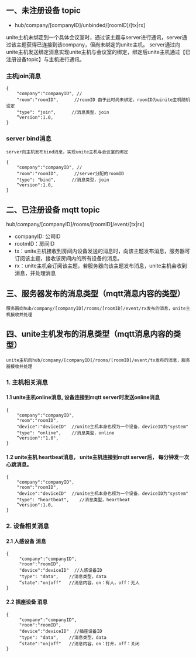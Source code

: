 ## 一、未注册设备 topic
   * hub/company/[companyID]/unbinded/[roomID]/[tx|rx]
   
   unite主机未绑定到一个具体会议室时，通过该主题与server进行通讯，server通过该主题获得已连接到该company，但尚未绑定的unite主机。
   server通过向unite主机发送绑定消息实现unite主机与会议室的绑定，绑定后unite主机通过【已注册设备topic】与主机进行通讯。
   
### 主机join消息
```    
{
    "company":"companyID", //
    "room":"roomID",      //roomID 由于此时尚未绑定，roomID为uinite主机随机设定
    "type": "join",      //消息类型，join
    ”version":1.0,
}
```  

### server bind消息
    server向主机发布bind消息，实现unite主机与会议室的绑定
```    
{
    "company":"companyID", //
    "room":"roomID",      //server分配的roomID
    "type": "bind",      //消息类型，join
    ”version":1.0,
}
``` 
    
## 二、已注册设备 mqtt topic
   hub/company/[companyID]/rooms/[roomID]/event/[tx|rx]
   
   * companyID: 公司ID
   * rootmID：房间ID
   * tx：unite主机接收到房间内设备发送的消息时，向该主题发布消息，服务器可订阅该主题，接收该房间内的所有设备的消息。
   * rx：unite主机会订阅该主题，若服务器向该主题发布消息，unite主机会收到消息，并处理消息

## 三、服务器发布的消息类型（mqtt消息内容的类型）
    服务器向hub/company/[companyID]/rooms/[roomID]/event/rx发布的消息，unite主机接收并处理

## 四、unite主机发布的消息类型（mqtt消息内容的类型）
    unite主机向hub/company/[companyID]/rooms/[roomID]/event/tx发布的消息，服务器接收并处理
    
### 1. 主机相关消息
#### 1.1 unite主机online消息, 设备连接到mqtt server时发送online消息
```    
{
    "company":"companyID",
    "room":"roomID",
    "device":"deviceID"  //unite主机本身也视为一个设备，deviceID为"system"
    "type": "online",    //消息类型，online
    ”version":"1.0",
}
```    
#### 1.2 unite主机 heartbeat消息， unite主机连接到mqtt server后， 每分钟发一次心跳消息。
```
{
    "company":"companyID",
    "room":"roomID",
    "device":"deviceID"  //unite主机本身也视为一个设备，deviceID为"system"
    "type": "heartbeat",    //消息类型，heartbeat
    ”version":1.0,
}
```    
    
### 2. 设备相关消息
#### 2.1 人感设备 消息
```
{
     "company":"companyID",
     "room":"roomID",
     "device":"deviceID"  //人感设备ID
     "type": "data",    //消息类型，data
     ”state":"on|off"   //消息内容，on：有人，off：无人
}
```
      
#### 2.2 插座设备 消息
```       
{
     "company":"companyID",
     "room":"roomID",
     "device":"deviceID"  //插座设备ID
     "type": "data",    //消息类型，data
     ”state":"on|off"   //消息内容，on：打开，off：关闭
}
```    
   
   
